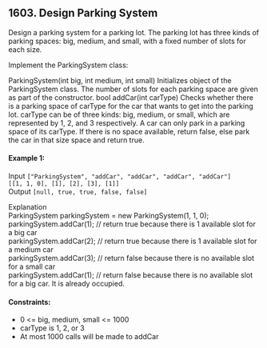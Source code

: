 ## 1603. Design Parking System

Design a parking system for a parking lot. The parking lot has three kinds of parking spaces: big, medium, and small,
with a fixed number of slots for each size.

Implement the ParkingSystem class:

ParkingSystem(int big, int medium, int small) Initializes object of the ParkingSystem class. The number of slots for
each parking space are given as part of the constructor.
bool addCar(int carType) Checks whether there is a parking space of carType for the car that wants to get into the
parking lot. carType can be of three kinds: big, medium, or small, which are represented by 1, 2, and 3 respectively. A
car can only park in a parking space of its carType. If there is no space available, return false, else park the car in
that size space and return true.

#### Example 1:

Input
`["ParkingSystem", "addCar", "addCar", "addCar", "addCar"]`<br>
`[[1, 1, 0], [1], [2], [3], [1]]`<br>
Output
`[null, true, true, false, false]`<br>

Explanation<br>
ParkingSystem parkingSystem = new ParkingSystem(1, 1, 0);<br>
parkingSystem.addCar(1); // return true because there is 1 available slot for a big car<br>
parkingSystem.addCar(2); // return true because there is 1 available slot for a medium car<br>
parkingSystem.addCar(3); // return false because there is no available slot for a small car<br>
parkingSystem.addCar(1); // return false because there is no available slot for a big car. It is already occupied.<br>

#### Constraints:

- 0 <= big, medium, small <= 1000
- carType is 1, 2, or 3
- At most 1000 calls will be made to addCar
